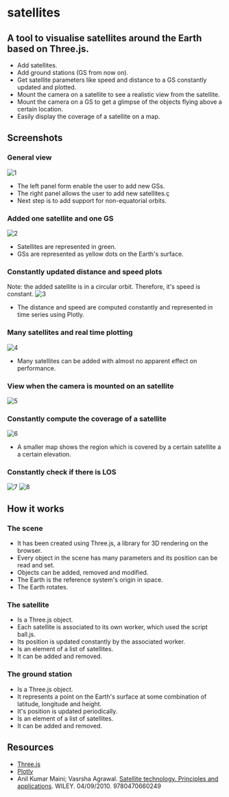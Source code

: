 # satellites

 ## A tool to visualise satellites around the Earth based on Three.js.
 - Add satellites.
 - Add ground stations (GS from now on).
 - Get satellite parameters like speed and distance to a GS constantly updated and plotted.
 - Mount the camera on a satellite to see a realistic view from the satellite.
 - Mount the camera on a GS to get a glimpse of the objects flying above a certain location.
 - Easily display the coverage of a satellite on a map.

## Screenshots
### General view
![1](https://user-images.githubusercontent.com/44316116/138673552-678867f4-bff5-4c42-a0c6-57639b6448f0.PNG)
- The left panel form enable the user to add new GSs.
- The right panel allows the user to add new satellites.ç
- Next step is to add support for non-equatorial orbits.

### Added one satellite and one GS
![2](https://user-images.githubusercontent.com/44316116/138673557-456938be-a6fb-4e16-a0a6-4b09b8a93999.PNG)
- Satellites are represented in green.
- GSs are represented as yellow dots on the Earth's surface.


### Constantly updated distance and speed plots
Note: the added satellite is in a circular orbit. Therefore, it's speed is constant.
![3](https://user-images.githubusercontent.com/44316116/138673545-a902f28e-5fd5-43c8-93c0-5c1e3d4ba286.PNG)
- The distance and speed are computed constantly and represented in time series using Plotly.

### Many satellites and real time plotting
![4](https://user-images.githubusercontent.com/44316116/138673549-dc0a3192-a85b-42f2-a3d1-d1c9bd719ff3.PNG)
- Many satellites can be added with almost no apparent effect on performance.

### View when the camera is mounted on an satellite
![5](https://user-images.githubusercontent.com/44316116/138673550-c52e59e3-b98a-4890-b4a1-f3033c759bfc.PNG)

### Constantly compute the coverage of a satellite
![6](https://user-images.githubusercontent.com/44316116/139259022-096ef4af-b8d6-4c36-bbdf-3318af467ba7.PNG)
- A smaller map shows the region which is covered by a certain satellite a a certain elevation.

### Constantly check if there is LOS
![7](https://user-images.githubusercontent.com/44316116/139259277-cf6ca535-fe99-40d2-9824-f674b149769e.PNG)
![8](https://user-images.githubusercontent.com/44316116/139259280-b9ebb2e2-b836-45ec-a01a-e5da51170a45.PNG)

## How it works
### The scene
- It has been created using Three.js, a library for 3D rendering on the browser. 
- Every object in the scene has many parameters and its position can be read and set. 
- Objects can be added, removed and modified.
- The Earth is the reference system's origin in space.
- The Earth rotates.

### The satellite
- Is a Three.js object.
- Each satellite is associated to its own worker, which used the script ball.js.
- Its position is updated constantly by the associated worker.
- Is an element of a list of satellites.
- It can be added and removed.

### The ground station
- Is a Three.js object.
- It represents a point on the Earth's surface at some combination of latitude, longitude and height.
- It's position is updated periodically.
- Is an element of a list of satellites.
- It can be added and removed.

## Resources
- [Three.js](https://threejs.org/)
- [Plotly](https://plotly.com/javascript/)
- Anil Kumar Maini; Vasrsha Agrawal. [Satellite technology. Principles and applications](https://onlinelibrary.wiley.com/doi/book/10.1002/9780470711736). WILEY. 04/09/2010. 9780470660249 
